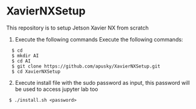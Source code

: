 # XavierNXSetup
This repository is to setup Jetson Xavier NX from scratch
1. Execute the following commands
Execute the following commands:
```
  $ cd
  $ mkdir AI
  $ cd AI
  $ git clone https://github.com/apusky/XavierNXSetup.git
  $ cd XavierNXSetup
```  
2. Execute install file with the sudo password as input, this password will be used to access jupyter lab too
```
 $ ./install.sh <password>
```
